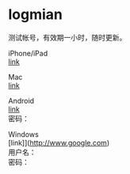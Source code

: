 # logmian
测试帐号，有效期一小时，随时更新。

iPhone/iPad  
[link](http://www.google.com)

Mac  
[link](http://www.google.com)

Android  
[link](http://www.google.com)  
密码：

Windows  
[link]](http://www.google.com)  
用户名：  
密码：
